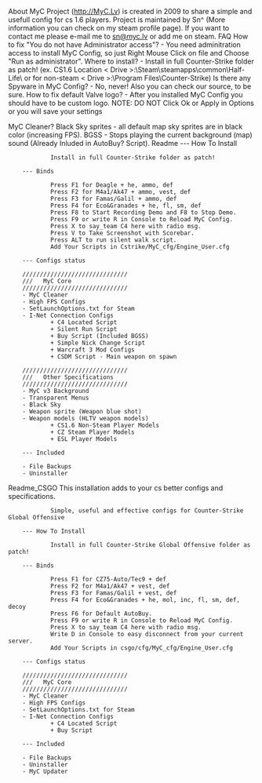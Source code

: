About
MyC Project (http://MyC.Lv) is created in 2009 to share a simple and usefull config for cs 1.6 players. Project is maintained by Sn^
(More information you can check on my steam profile page).
If you want to contact me please e-mail me to sn@myc.lv or add me on steam.
FAQ
How to fix "You do not have Administrator access"? - You need adminitration access to install MyC Config, so just Right Mouse Click on file and Choose "Run as administrator".
Where to install? - Install in full Counter-Strike folder as patch! (ex. CS1.6 Location < Drive >:\Steam\steamapps\common\Half-Life\ or for non-steam < Drive >:\Program Files\Counter-Strike)
Is there any Spyware in MyC Config? - No, never! Also you can check our source, to be sure.
How to fix default Valve logo? - After you installed MyC Config you should have to be custom logo.
NOTE: DO NOT Click Ok or Apply in Options or you will save your settings

MyC Cleaner?
Black Sky sprites - all default map sky sprites are in black color (increasing FPS).
BGSS - Stops playing the current background (map) sound (Already Inluded in AutoBuy? Script).
Readme
      --- How To Install
        
                Install in full Counter-Strike folder as patch!
        
        --- Binds
        
                Press F1 for Deagle + he, ammo, def                             
                Press F2 for M4a1/Ak47 + ammo, vest, def        
                Press F3 for Famas/Galil + ammo, def    
                Press F4 for Eco&Granades + he, fl, sm, def     
                Press F8 to Start Recording Demo and F8 to Stop Demo.
                Press F9 or write R in Console to Reload MyC Config.
                Press X to say_team C4 here with radio msg.             
                Press V to Take Screenshot with Scorebar.
                Press ALT to run silent walk script.
                Add Your Scripts in Cstrike/MyC_cfg/Engine_User.cfg
        
        --- Configs status
        
        //////////////////////////////
        ///   MyC Core
        //////////////////////////////
        - MyC Cleaner
        - High FPS Configs
        - SetLaunchOptions.txt for Steam
        - I-Net Connection Configs
                + C4 Located Script
                + Silent Run Script
                + Buy Script (Included BGSS)
                + Simple Nick Change Script
                + Warcraft 3 Mod Configs
                + CSDM Script - Main weapon on spawn
        
        //////////////////////////////
        ///   Other Specifications      
        //////////////////////////////
        - MyC v3 Background
        - Transparent Menus
        - Black Sky
        - Weapon sprite (Weapon blue shot)
        - Weapon models (HLTV weapon models)
                + CS1.6 Non-Steam Player Models
                + CZ Steam Player Models
                + ESL Player Models

        --- Included
        
        - File Backups
        - Uninstaller
Readme_CSGO
        This installation adds to your cs better configs and specifications.
        
                Simple, useful and effective configs for Counter-Strike Global Offensive
                        
        --- How To Install
        
                Install in full Counter-Strike Global Offensive folder as patch!
        
        --- Binds
        
                Press F1 for CZ75-Auto/Tec9 + def
                Press F2 for M4a1/Ak47 + vest, def
                Press F3 for Famas/Galil + vest, def
                Press F4 for Eco&Granades + he, mol, inc, fl, sm, def, decoy
                Press F6 for Default AutoBuy.
                Press F9 or write R in Console to Reload MyC Config.
                Press X to say_team C4 here with radio msg.             
                Write D in Console to easy disconnect from your current server.
                Add Your Scripts in csgo/cfg/MyC_cfg/Engine_User.cfg
        
        --- Configs status
        
        //////////////////////////////
        ///   MyC Core
        //////////////////////////////
        - MyC Cleaner
        - High FPS Configs
        - SetLaunchOptions.txt for Steam
        - I-Net Connection Configs
                + C4 Located Script
                + Buy Script
        
        --- Included
        
        - File Backups
        - Uninstaller
        - MyC Updater
        

